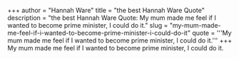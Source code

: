 +++
author = "Hannah Ware"
title = "the best Hannah Ware Quote"
description = "the best Hannah Ware Quote: My mum made me feel if I wanted to become prime minister, I could do it."
slug = "my-mum-made-me-feel-if-i-wanted-to-become-prime-minister-i-could-do-it"
quote = '''My mum made me feel if I wanted to become prime minister, I could do it.'''
+++
My mum made me feel if I wanted to become prime minister, I could do it.
